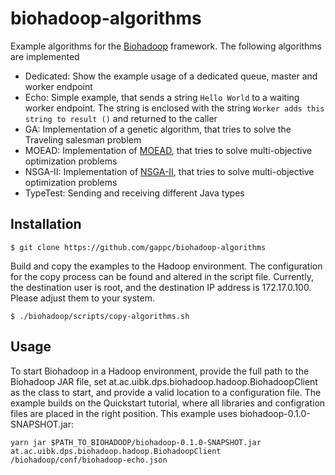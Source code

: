 biohadoop-algorithms
====================

Example algorithms for the [Biohadoop](https://github.com/gappc/biohadoop) framework. The following algorithms are implemented
* Dedicated: Show the example usage of a dedicated queue, master and worker endpoint
* Echo: Simple example, that sends a string `Hello World` to a waiting worker endpoint. The string is enclosed with the string `Worker adds this string to result ()` and returned to the caller
* GA: Implementation of a genetic algorithm, that tries to solve the Traveling salesman problem
* MOEAD: Implementation of [MOEAD](http://dces.essex.ac.uk/staff/qzhang/papers/moead.pdf), that tries to solve multi-objective optimization problems
* NSGA-II: Implementation of [NSGA-II](http://www.iitk.ac.in/kangal/Deb_NSGA-II.pdf), that tries to solve multi-objective optimization problems
* TypeTest: Sending and receiving different Java types

## Installation
```
$ git clone https://github.com/gappc/biohadoop-algorithms
```
Build and copy the examples to the Hadoop environment. The configuration for the copy process can be found and altered in the script file. Currently, the destination user is root, and the destination IP address is 172.17.0.100. Please adjust them to your system.
```
$ ./biohadoop/scripts/copy-algorithms.sh
```
## Usage
To start Biohadoop in a Hadoop environment, provide the full path to the Biohadoop JAR file, set at.ac.uibk.dps.biohadoop.hadoop.BiohadoopClient as the class to start, and provide a valid location to a configuration file. The example builds on the Quickstart tutorial, where all libraries and configration files are placed in the right position. This example uses biohadoop-0.1.0-SNAPSHOT.jar:
```
yarn jar $PATH_TO_BIOHADOOP/biohadoop-0.1.0-SNAPSHOT.jar at.ac.uibk.dps.biohadoop.hadoop.BiohadoopClient /biohadoop/conf/biohadoop-echo.json
```
